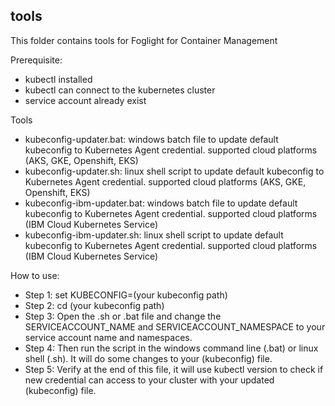 ## tools ##
This folder contains tools for Foglight for Container Management

Prerequisite:
 - kubectl installed
 - kubectl can connect to the kubernetes cluster
 - service account already exist

Tools
 - kubeconfig-updater.bat: windows batch file to update default kubeconfig to Kubernetes Agent credential. supported cloud platforms (AKS, GKE, Openshift, EKS)
 - kubeconfig-updater.sh: linux shell script to update default kubeconfig to Kubernetes Agent credential. supported cloud platforms (AKS, GKE, Openshift, EKS)
 - kubeconfig-ibm-updater.bat: windows batch file to update default kubeconfig to Kubernetes Agent credential. supported cloud platforms (IBM Cloud Kubernetes Service)
 - kubeconfig-ibm-updater.sh: linux shell script to update default kubeconfig to Kubernetes Agent credential. supported cloud platforms (IBM Cloud Kubernetes Service)
 
How to use:
 - Step 1: set KUBECONFIG=(your kubeconfig path)
 - Step 2: cd (your kubeconfig path)
 - Step 3: Open the .sh or .bat file and change the SERVICEACCOUNT_NAME and SERVICEACCOUNT_NAMESPACE to your service account name and namespaces.
 - Step 4: Then run the script in the windows command line (.bat) or linux shell (.sh). It will do some changes to your (kubeconfig) file.
 - Step 5: Verify at the end of this file, it will use kubectl version to check if new credential can access to your cluster with your updated (kubeconfig) file.
